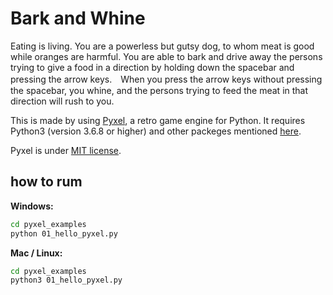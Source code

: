 # Bark and Whine

Eating is living. You are a powerless but gutsy dog, to whom meat is good while oranges are harmful. You are able to bark and drive away the persons trying to give a food in a direction by holding down the spacebar and pressing the arrow keys.　When you press the arrow keys without pressing the spacebar, you whine, and the persons trying to feed the meat in that direction will rush to you.

This is made by using [Pyxel](https://github.com/kitao/pyxel/), a retro game engine for Python. It requires Python3 (version 3.6.8 or higher) and other packeges mentioned [here](https://github.com/kitao/pyxel/blob/master/README.md/).

Pyxel is under [MIT license](http://en.wikipedia.org/wiki/MIT_License).

## how to rum

**Windows:**

```sh
cd pyxel_examples
python 01_hello_pyxel.py
```

**Mac / Linux:**

```sh
cd pyxel_examples
python3 01_hello_pyxel.py
```
